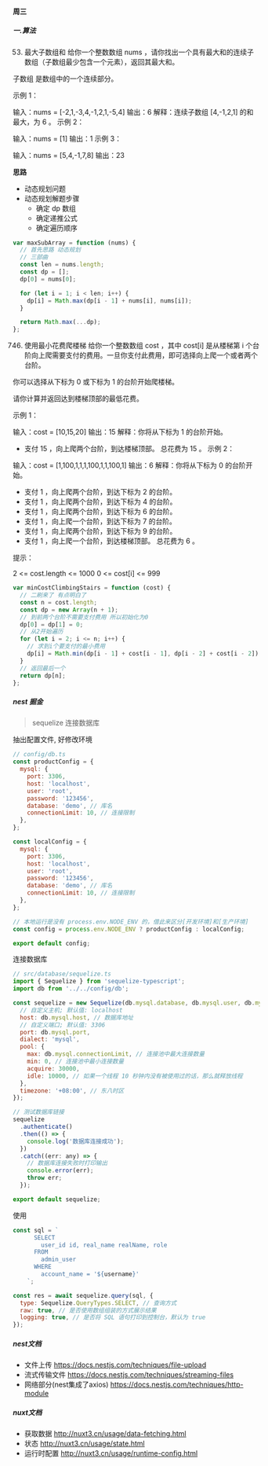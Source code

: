 #### 周三

##### 一.算法

53. 最大子数组和
    给你一个整数数组 nums ，请你找出一个具有最大和的连续子数组（子数组最少包含一个元素），返回其最大和。

子数组 是数组中的一个连续部分。

示例 1：

输入：nums = [-2,1,-3,4,-1,2,1,-5,4]
输出：6
解释：连续子数组 [4,-1,2,1] 的和最大，为 6 。
示例 2：

输入：nums = [1]
输出：1
示例 3：

输入：nums = [5,4,-1,7,8]
输出：23

**思路**

- 动态规划问题
- 动态规划解题步骤
  - 确定 dp 数组
  - 确定递推公式
  - 确定遍历顺序

```js
var maxSubArray = function (nums) {
  // 首先思路 动态规划
  // 三部曲
  const len = nums.length;
  const dp = [];
  dp[0] = nums[0];

  for (let i = 1; i < len; i++) {
    dp[i] = Math.max(dp[i - 1] + nums[i], nums[i]);
  }

  return Math.max(...dp);
};
```

746. 使用最小花费爬楼梯
     给你一个整数数组 cost ，其中 cost[i] 是从楼梯第 i 个台阶向上爬需要支付的费用。一旦你支付此费用，即可选择向上爬一个或者两个台阶。

你可以选择从下标为 0 或下标为 1 的台阶开始爬楼梯。

请你计算并返回达到楼梯顶部的最低花费。

示例 1：

输入：cost = [10,15,20]
输出：15
解释：你将从下标为 1 的台阶开始。

- 支付 15 ，向上爬两个台阶，到达楼梯顶部。
  总花费为 15 。
  示例 2：

输入：cost = [1,100,1,1,1,100,1,1,100,1]
输出：6
解释：你将从下标为 0 的台阶开始。

- 支付 1 ，向上爬两个台阶，到达下标为 2 的台阶。
- 支付 1 ，向上爬两个台阶，到达下标为 4 的台阶。
- 支付 1 ，向上爬两个台阶，到达下标为 6 的台阶。
- 支付 1 ，向上爬一个台阶，到达下标为 7 的台阶。
- 支付 1 ，向上爬两个台阶，到达下标为 9 的台阶。
- 支付 1 ，向上爬一个台阶，到达楼梯顶部。
  总花费为 6 。

提示：

2 <= cost.length <= 1000
0 <= cost[i] <= 999

```js
var minCostClimbingStairs = function (cost) {
  // 二刷来了 有点明白了
  const n = cost.length;
  const dp = new Array(n + 1);
  // 到前两个台阶不需要支付费用 所以初始化为0
  dp[0] = dp[1] = 0;
  // 从2开始遍历
  for (let i = 2; i <= n; i++) {
    // 求到i个要支付的最小费用
    dp[i] = Math.min(dp[i - 1] + cost[i - 1], dp[i - 2] + cost[i - 2]);
  }
  // 返回最后一个
  return dp[n];
};
```

##### nest 掘金

> sequelize 连接数据库

抽出配置文件, 好修改环境

```js
// config/db.ts
const productConfig = {
  mysql: {
    port: 3306,
    host: 'localhost',
    user: 'root',
    password: '123456',
    database: 'demo', // 库名
    connectionLimit: 10, // 连接限制
  },
};

const localConfig = {
  mysql: {
    port: 3306,
    host: 'localhost',
    user: 'root',
    password: '123456',
    database: 'demo', // 库名
    connectionLimit: 10, // 连接限制
  },
};

// 本地运行是没有 process.env.NODE_ENV 的，借此来区分[开发环境]和[生产环境]
const config = process.env.NODE_ENV ? productConfig : localConfig;

export default config;
```

连接数据库

```js
// src/database/sequelize.ts
import { Sequelize } from 'sequelize-typescript';
import db from '../../config/db';

const sequelize = new Sequelize(db.mysql.database, db.mysql.user, db.mysql.password || null, {
  // 自定义主机; 默认值: localhost
  host: db.mysql.host, // 数据库地址
  // 自定义端口; 默认值: 3306
  port: db.mysql.port,
  dialect: 'mysql',
  pool: {
    max: db.mysql.connectionLimit, // 连接池中最大连接数量
    min: 0, // 连接池中最小连接数量
    acquire: 30000,
    idle: 10000, // 如果一个线程 10 秒钟内没有被使用过的话，那么就释放线程
  },
  timezone: '+08:00', // 东八时区
});

// 测试数据库链接
sequelize
  .authenticate()
  .then(() => {
    console.log('数据库连接成功');
  })
  .catch((err: any) => {
    // 数据库连接失败时打印输出
    console.error(err);
    throw err;
  });

export default sequelize;
```

使用

```js
const sql = `
      SELECT
        user_id id, real_name realName, role
      FROM
        admin_user
      WHERE
        account_name = '${username}'
    `;

const res = await sequelize.query(sql, {
  type: Sequelize.QueryTypes.SELECT, // 查询方式
  raw: true, // 是否使用数组组装的方式展示结果
  logging: true, // 是否将 SQL 语句打印到控制台，默认为 true
});
```
##### nest文档
- 文件上传 https://docs.nestjs.com/techniques/file-upload
- 流式传输文件 https://docs.nestjs.com/techniques/streaming-files
- 网络部分(nest集成了axios) https://docs.nestjs.com/techniques/http-module

##### nuxt文档
- 获取数据 http://nuxt3.cn/usage/data-fetching.html
- 状态 http://nuxt3.cn/usage/state.html
- 运行时配置 http://nuxt3.cn/usage/runtime-config.html
